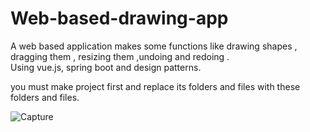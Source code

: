 # Web-based-drawing-app

A web based application makes some functions like drawing shapes , dragging them , resizing them ,undoing and redoing .  
Using vue.js, spring boot and design patterns.

you must make project first and replace its folders and files with these folders and files.

![Capture](https://user-images.githubusercontent.com/54478282/128617825-a50277d2-0980-47bc-b924-ad1c4407e855.PNG)

